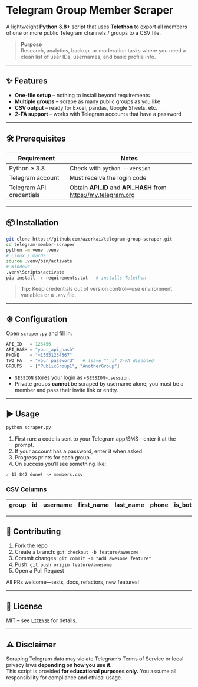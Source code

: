 # Telegram Group Member Scraper

A lightweight **Python 3.8+** script that uses **[Telethon](https://github.com/LonamiWebs/Telethon)** to export all members of one or more public Telegram channels / groups to a CSV file.

> **Purpose**  
> Research, analytics, backup, or moderation tasks where you need a clean list of user IDs, usernames, and basic profile info.

---

## ✨ Features
- **One‑file setup** – nothing to install beyond requirements  
- **Multiple groups** – scrape as many public groups as you like  
- **CSV output** – ready for Excel, pandas, Google Sheets, etc.  
- **2‑FA support** – works with Telegram accounts that have a password  

---

## 🛠 Prerequisites

| Requirement | Notes |
|-------------|-------|
| Python ≥ 3.8 | Check with `python --version` |
| Telegram account | Must receive the login code |
| Telegram API credentials | Obtain **API_ID** and **API_HASH** from <https://my.telegram.org> |

---

## 📦 Installation

```bash
git clone https://github.com/azorkai/telegram-group-scraper.git
cd telegram-member-scraper
python -m venv .venv
# Linux / macOS
source .venv/bin/activate
# Windows
.venv\Scripts\activate
pip install -r requirements.txt   # installs Telethon
```

> **Tip:** Keep credentials out of version control—use environment variables or a `.env` file.

---

## ⚙️ Configuration

Open `scraper.py` and fill in:

```python
API_ID   = 123456
API_HASH = "your_api_hash"
PHONE    = "+15551234567"
TWO_FA   = "your_password"   # leave "" if 2‑FA disabled
GROUPS   = ["PublicGroup1", "AnotherGroup"]
```

- `SESSION` stores your login as `<SESSION>.session`.  
- Private groups **cannot** be scraped by username alone; you must be a member and pass their invite link or entity.

---

## ▶️ Usage

```bash
python scraper.py
```

1. First run: a code is sent to your Telegram app/SMS—enter it at the prompt.  
2. If your account has a password, enter it when asked.  
3. Progress prints for each group.  
4. On success you’ll see something like:

```
✓ 13 842 done! -> members.csv
```

### CSV Columns

| group | id | username | first_name | last_name | phone | is_bot | is_verified |
|-------|----|----------|------------|-----------|-------|--------|-------------|

---

## 🤝 Contributing

1. Fork the repo  
2. Create a branch: `git checkout -b feature/awesome`  
3. Commit changes: `git commit -m "Add awesome feature"`  
4. Push: `git push origin feature/awesome`  
5. Open a Pull Request

All PRs welcome—tests, docs, refactors, new features!

---

## 📜 License

MIT – see [`LICENSE`](LICENSE) for details.

---

## ⚠️ Disclaimer

Scraping Telegram data may violate Telegram’s Terms of Service or local privacy laws **depending on how you use it**.  
This script is provided **for educational purposes only.** You assume all responsibility for compliance and ethical usage.
